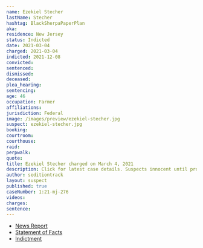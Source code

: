 ```yaml
---
name: Ezekiel Stecher
lastName: Stecher
hashtag: BlackSherpaPaperPlan
aka:
residence: New Jersey
status: Indicted
date: 2021-03-04
charged: 2021-03-04
indicted: 2021-12-08
convicted:
sentenced:
dismissed:
deceased:
plea_hearing:
sentencing:
age: 46
occupation: Farmer
affiliations:
jurisdiction: Federal
image: /images/preview/ezekiel-stecher.jpg
suspect: ezekiel-stecher.jpg
booking:
courtroom:
courthouse:
raid:
perpwalk:
quote:
title: Ezekiel Stecher charged on March 4, 2021
description: Click for latest case details. Suspects innocent until proven guilty.
author: seditiontrack
layout: suspect
published: true
caseNumber: 1:21-mj-276
videos:
charges:
sentence:
---
```


- [News Report](https://nj1015.com/south-jersey-farmer-charged-with-attacking-police-at-capitol-riot/)
- [Statement of Facts](https://www.justice.gov/usao-dc/case-multi-defendant/file/1393756/download)
- [Indictment](https://www.justice.gov/usao-dc/case-multi-defendant/file/1460176/download)
